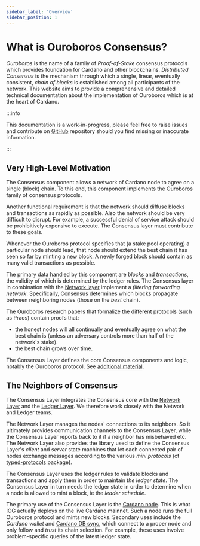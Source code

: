 ```yaml
---
sidebar_label: 'Overview'
sidebar_position: 1
---
```


# What is Ouroboros Consensus?

_Ouroboros_ is the name of a family of _Proof-of-Stake_ consensus protocols which provides foundation for Cardano and other blockchains. _Distributed Consensus_ is the mechanism through which a single, linear, eventually consistent, _chain of blocks_ is established among all participants of the network.  This
website aims to provide a comprehensive and detailed technical
documentation about the implementation of Ouroboros which is at the
heart of Cardano.


:::info

This documentation is a work-in-progress, please feel free to raise
issues and contribute on
[GitHub](https://github.com/IntersectMBO/ouroboros-consensus)
repository should you find missing or inaccurate information.

:::

## Very High-Level Motivation

The Consensus component allows a network of Cardano node to agree on a single (block) chain.
To this end, this component implements the Ouroboros family of consensus protocols.

Another functional requirement is that the network should diffuse blocks and transactions as rapidly as
possible. Also the network should be very difficult to disrupt. For example, a successful denial of service attack should be prohibitively expensive to execute.
The Consensus layer must contribute to these goals.

Whenever the Ouroboros protocol specifies that (a stake pool operating) a particular node should lead, that node should extend the best chain it has seen so far by minting a new block.
A newly forged block should contain as many valid transactions as possible.

The primary data handled by this component are _blocks_ and _transactions_, the validity of which is determined by the ledger rules.
The Consensus layer in combination with the [Network layer][ouroboros-network] implement a _filtering forwarding network_.
Specifically, Consensus determines which blocks propagate between neighboring nodes (those on the _best_ chain).

The Ouroboros research papers that formalize the different protocols (such as Praos) contain proofs that:
- the honest nodes will all continually and eventually agree on what the best chain is (unless an adversary controls more than half of the network's stake).
- the best chain grows over time.

<!-- xrefcheck: ignore link -->
The Consensus Layer defines the core Consensus components and logic, notably the
Ouroboros protocol. See [additional material](../additional_material).

## The Neighbors of Consensus

The Consensus Layer integrates the Consensus core with the [Network Layer][ouroboros-network] and the
[Ledger Layer](https://github.com/IntersectMBO/cardano-ledger). We therefore work closely with the Network
and Ledger teams.

The Network Layer manages the nodes' connections to its
neighbors. So it ultimately provides communication channels to the Consensus
Layer, while the Consensus Layer reports back to it if a neighbor has misbehaved
etc. The Network Layer also provides the library used to define the Consensus
Layer's _client_ and _server_ state machines that let each connected pair of
nodes exchange messages according to the various _mini protocols_ (cf
[typed-protocols](https://github.com/input-output-hk/typed-protocols) package).

The Consensus Layer uses the ledger rules to validate blocks and transactions
and apply them in order to maintain _the ledger state_. The Consensus Layer in
turn needs the ledger state in order to determine when a node is allowed to mint
a block, ie the _leader schedule_.

The primary use of the Consensus Layer is the [Cardano node](https://github.com/IntersectMBO/cardano-node). This
is what IOG actually deploys on the live Cardano mainnet. Such a node runs the
full Ouroboros protocol and mints new blocks. Secondary uses include the
_Cardano wallet_ and [Cardano DB sync](https://github.com/IntersectMBO/cardano-db-sync), which
connect to a proper node and only follow and _trust_ its chain selection. For
example, these uses involve problem-specific queries of the latest ledger state.

[ouroboros-network]: https://github.com/IntersectMBO/ouroboros-network
